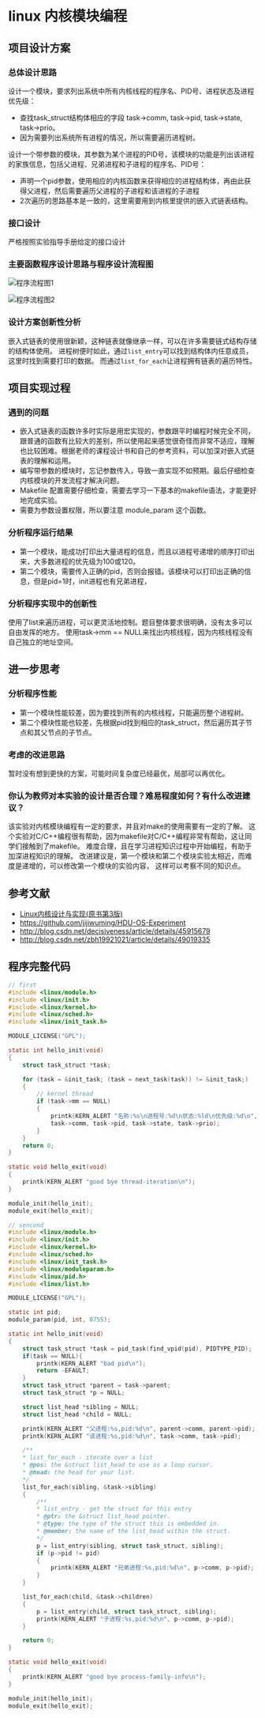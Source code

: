 # linux 内核模块编程

## 项目设计方案

### 总体设计思路

设计一个模块，要求列出系统中所有内核线程的程序名、PID号、进程状态及进程优先级：

* 查找task_struct结构体相应的字段 task->comm, task->pid, task->state, task->prio。
* 因为需要列出系统所有进程的情况，所以需要遍历进程树。

设计一个带参数的模块，其参数为某个进程的PID号，该模块的功能是列出该进程的家族信息，包括父进程、兄弟进程和子进程的程序名、PID号：

* 声明一个pid参数，使用相应的内核函数来获得相应的进程结构体，再由此获得父进程，然后需要遍历父进程的子进程和该进程的子进程
* 2次遍历的思路基本是一致的，这里需要用到内核里提供的嵌入式链表结构。

### 接口设计

严格按照实验指导手册给定的接口设计

### 主要函数程序设计思路与程序设计流程图

![程序流程图1](../asset/lab2-1.png)

![程序流程图2](../asset/lab2-2.png)

### 设计方案创新性分析

嵌入式链表的使用很新颖，这种链表就像继承一样，可以在许多需要链式结构存储的结构体使用。
进程树便时如此，通过`list_entry`可以找到结构体内任意成员，这里时找到需要打印的数据。
而通过`list_for_each`让进程拥有链表的遍历特性。

## 项目实现过程

### 遇到的问题

* 嵌入式链表的函数许多时实际是用宏实现的，参数跟平时编程时候完全不同，跟普通的函数有比较大的差别，所以使用起来感觉很奇怪而非常不适应，理解也比较困难。根据老师的课程设计书和自己的参考资料，可以加深对嵌入式链表的理解和运用。
* 编写带参数的模块时，忘记参数传入，导致一直实现不如预期。最后仔细检查内核模块的开发流程才解决问题。
* Makefile 配置需要仔细检查，需要去学习一下基本的makefile语法，才能更好地完成实验。
* 需要为参数设置权限，所以要注意 module_param 这个函数。

### 分析程序运行结果

* 第一个模块，能成功打印出大量进程的信息，而且以进程号递增的顺序打印出来，大多数进程的优先级为100或120。
* 第二个模块，需要传入正确的pid，否则会报错。该模块可以打印出正确的信息，但是pid=1时，init进程也有兄弟进程，

### 分析程序实现中的创新性

使用了list来遍历进程，可以更灵活地控制。题目整体要求很明确，没有太多可以自由发挥的地方。
使用task->mm == NULL来找出内核线程，因为内核线程没有自己独立的地址空间。

## 进一步思考

### 分析程序性能

* 第一个模块性能较差，因为要找到所有的内核线程，只能遍历整个进程树。
* 第二个模块性能也较差，先根据pid找到相应的task_struct，然后遍历其子节点和其父节点的子节点。

### 考虑的改进思路

暂时没有想到更快的方案，可能时间复杂度已经最优，局部可以再优化。

### 你认为教师对本实验的设计是否合理？难易程度如何？有什么改进建议？

该实验对内核模块编程有一定的要求，并且对make的使用需要有一定的了解。
这个实验对C/C++编程很有帮助，因为makefile对C/C++编程非常有帮助，这让同学们接触到了makefile。
难度合理，且在学习进程知识过程中开始编程，有助于加深进程知识的理解。
改进建议是，第一个模块和第二个模块实验太相近，而难度是递增的，可以修改第一个模块的实验内容，
这样可以考察不同的知识点。

## 参考文献

* [Linux内核设计与实现(原书第3版)](https://book.douban.com/subject/6097773/)
* https://github.com/jijiwuming/HDU-OS-Experiment
* http://blog.csdn.net/decisiveness/article/details/45915679
* http://blog.csdn.net/zbh19921021/article/details/49019335

## 程序完整代码


```C
// first
#include <linux/module.h>
#include <linux/init.h>
#include <linux/kernel.h>
#include <linux/sched.h>
#include <linux/init_task.h>

MODULE_LICENSE("GPL");

static int hello_init(void)
{
    struct task_struct *task;

    for (task = &init_task; (task = next_task(task)) != &init_task;)
    {
        // kernel thread
        if (task->mm == NULL)
        {
            printk(KERN_ALERT "名称:%s\n进程号:%d\n状态:%ld\n优先级:%d\n",
            task->comm, task->pid, task->state, task->prio);
        }
    }
    return 0;
}

static void hello_exit(void)
{
    printk(KERN_ALERT "good bye thread-iteration\n");
}

module_init(hello_init);
module_exit(hello_exit);

```


```C
// sencond
#include <linux/module.h>
#include <linux/init.h>
#include <linux/kernel.h>
#include <linux/sched.h>
#include <linux/init_task.h>
#include <linux/moduleparam.h>
#include <linux/pid.h>
#include <linux/list.h>

MODULE_LICENSE("GPL");

static int pid;
module_param(pid, int, 0755);

static int hello_init(void)
{
    struct task_struct *task = pid_task(find_vpid(pid), PIDTYPE_PID);
    if(task == NULL){
        printk(KERN_ALERT "bad pid\n");
        return -EFAULT;
    }
    struct task_struct *parent = task->parent;
    struct task_struct *p = NULL;

    struct list_head *sibling = NULL;
    struct list_head *child = NULL;

    printk(KERN_ALERT "父进程:%s,pid:%d\n", parent->comm, parent->pid);
    printk(KERN_ALERT "该进程:%s,pid:%d\n", task->comm, task->pid);

    /** 
    * list_for_each - iterate over a list
    * @pos: the &struct list_head to use as a loop cursor.
    * @head: the head for your list.
    */
    list_for_each(sibling, &task->sibling)
    {
        /** 
        * list_entry - get the struct for this entry
        * @ptr: the &struct list_head pointer.
        * @type: the type of the struct this is embedded in.
        * @member: the name of the list_head within the struct.
        */
        p = list_entry(sibling, struct task_struct, sibling);
        if (p->pid != pid)
        {
            printk(KERN_ALERT "兄弟进程:%s,pid:%d\n", p->comm, p->pid);
        }
    }

    list_for_each(child, &task->children)
    {
        p = list_entry(child, struct task_struct, sibling);
        printk(KERN_ALERT "子进程:%s,pid:%d\n", p->comm, p->pid);
    }

    return 0;
}

static void hello_exit(void)
{
    printk(KERN_ALERT "good bye process-family-info\n");
}

module_init(hello_init);
module_exit(hello_exit);
```